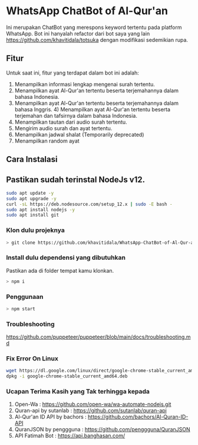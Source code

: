 # WhatsApp ChatBot of Al-Qur'an
Ini merupakan ChatBot yang merespons keyword tertentu pada platform WhatsApp. Bot ini hanyalah refactor dari bot saya yang lain https://github.com/khavitidala/totsuka dengan modifikasi sedemikian rupa.

## Fitur
Untuk saat ini, fitur yang terdapat dalam bot ini adalah:
1) Menampilkan informasi lengkap mengenai surah tertentu. 
2) Menampilkan ayat Al-Qur'an tertentu beserta terjemahannya dalam bahasa Indonesia. 
3) Menampilkan ayat Al-Qur'an tertentu beserta terjemahannya dalam bahasa Inggris. 4) Menampilkan ayat Al-Qur'an tertentu beserta terjemahan dan tafsirnya dalam bahasa Indonesia.
5) Menampilkan tautan dari audio surah tertentu. 
6) Mengirim audio surah dan ayat tertentu.
7) Menampilkan jadwal shalat (Temporarily deprecated)
7) Menampilkan random ayat

## Cara Instalasi
## Pastikan sudah terinstal NodeJs v12.
```bash
sudo apt update -y
sudo apt upgrade -y
curl -sL https://deb.nodesource.com/setup_12.x | sudo -E bash -
sudo apt install nodejs -y
sudo apt install git
```

### Klon dulu projeknya
```bash
> git clone https://github.com/khavitidala/WhatsApp-ChatBot-of-Al-Qur-an.git
```
### Install dulu dependensi yang dibutuhkan
Pastikan ada di folder tempat kamu klonkan.

```bash
> npm i
```

### Penggunaan

```bash
> npm start
```

### Troubleshooting
https://github.com/puppeteer/puppeteer/blob/main/docs/troubleshooting.md

### Fix Error On Linux
```bash
wget https://dl.google.com/linux/direct/google-chrome-stable_current_amd64.deb
dpkg -i google-chrome-stable_current_amd64.deb
```


### Ucapan Terima Kasih yang Tak terhingga kepada
1. Open-Wa : https://github.com/open-wa/wa-automate-nodejs.git
2. Quran-api by sutanlab : https://github.com/sutanlab/quran-api
3. Al-Qur'an ID API by bachors : https://github.com/bachors/Al-Quran-ID-API
4. QuranJSON by penggguna : https://github.com/penggguna/QuranJSON
5. API Fatimah Bot : https://api.banghasan.com/

